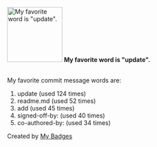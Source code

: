 <img src="https://my-badges.github.io/my-badges/favorite-word.png" alt="My favorite word is &quot;update&quot;." title="My favorite word is &quot;update&quot;." width="128">
<strong>My favorite word is &quot;update&quot;.</strong>
<br><br>

My favorite commit message words are:

1. update (used 124 times)
2. readme.md (used 52 times)
3. add (used 45 times)
4. signed-off-by: (used 40 times)
5. co-authored-by: (used 34 times)


Created by <a href="https://github.com/my-badges/my-badges">My Badges</a>
